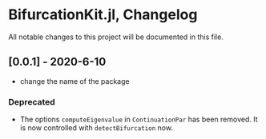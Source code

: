 BifurcationKit.jl, Changelog
========================

All notable changes to this project will be documented in this file.

## [0.0.1] - 2020-6-10

- change the name of the package

### Deprecated

- The options `computeEigenvalue` in `ContinuationPar` has been removed. It is now controlled with `detectBifurcation` now.

